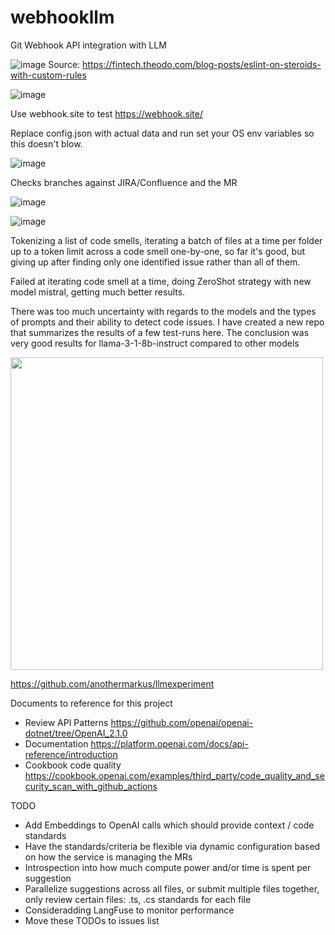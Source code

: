 # webhookllm
Git Webhook API integration with LLM

![image](https://github.com/user-attachments/assets/73fd6324-6d7f-4197-8c05-84df71275ebb)
Source: https://fintech.theodo.com/blog-posts/eslint-on-steroids-with-custom-rules

![image](https://github.com/user-attachments/assets/ecb6f5fa-8089-474e-abc8-1d56109f4abf)


Use webhook.site to test https://webhook.site/

Replace config.json with actual data and run
set your OS env variables so this doesn't blow.


![image](https://github.com/user-attachments/assets/455d8892-cad4-4bf5-93ae-be170a4d1aff)


Checks branches against JIRA/Confluence and the MR

![image](https://github.com/user-attachments/assets/1dce6770-f473-4824-ac8f-0115ec0a9456)

![image](https://github.com/user-attachments/assets/9b92c494-0966-400f-8247-2c721ec69a49)

Tokenizing a list of code smells, iterating a batch of files at a time per folder up to a token limit across a code smell one-by-one, so far it's good, but giving up after finding only one identified issue rather than all of them.

Failed at iterating code smell at a time, doing ZeroShot strategy with new model mistral, getting much better results.

There was too much uncertainty with regards to the models and the types of prompts and their ability to detect code issues.
I have created a new repo that summarizes the results of a few test-runs here.  The conclusion was very good results for llama-3-1-8b-instruct compared to other models

<img src="https://github.com/user-attachments/assets/db6851c9-c30e-4671-bd85-518413e99d13" width="500" />


https://github.com/anothermarkus/llmexperiment



Documents to reference for this project
- Review API Patterns https://github.com/openai/openai-dotnet/tree/OpenAI_2.1.0
- Documentation https://platform.openai.com/docs/api-reference/introduction
- Cookbook code quality https://cookbook.openai.com/examples/third_party/code_quality_and_security_scan_with_github_actions


TODO
- Add Embeddings to OpenAI calls which should provide context / code standards
- Have the standards/criteria be flexible via dynamic configuration based on how the service is managing the MRs
- Introspection into how much compute power and/or time is spent per suggestion
- Parallelize suggestions across all files, or submit multiple files together, only review certain files: .ts, .cs  standards for each file
- Consideradding LangFuse to monitor performance
- Move these TODOs to issues list
